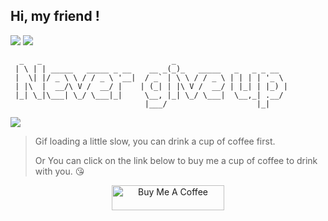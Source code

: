 
<h2>Hi, my friend !</h2>
 
![](https://visitor-badge.glitch.me/badge?page_id=xrkffgg.xrkffgg) ![](http://hits.dwyl.com/xrkffgg/xrkffgg.svg)

```
  _   _                             _                         
 | \ | | _____   _____ _ __    __ _(_)_   _____   _   _ _ __  
 |  \| |/ _ \ \ / / _ \ '__|  / _` | \ \ / / _ \ | | | | '_ \ 
 | |\  |  __/\ V /  __/ |    | (_| | |\ V /  __/ | |_| | |_) |
 |_| \_|\___| \_/ \___|_|     \__, |_| \_/ \___|  \__,_| .__/ 
                              |___/                    |_|    
```

![][faker]

> Gif loading a little slow, you can drink a cup of coffee first.
>
> Or You can click on the link below to buy me a cup of coffee to drink with you. 😘

<p align="center">
  <a href="https://www.buymeacoffee.com/xrkffgg" target="_blank">
   <img src="https://cdn.buymeacoffee.com/buttons/default-blue.png" alt="Buy Me A Coffee" height="40" width="180" />
  </a>
</p>

[faker]:https://user-images.githubusercontent.com/29775873/87002357-02b3c580-c1ec-11ea-9da8-38d5b437fbdf.gif
